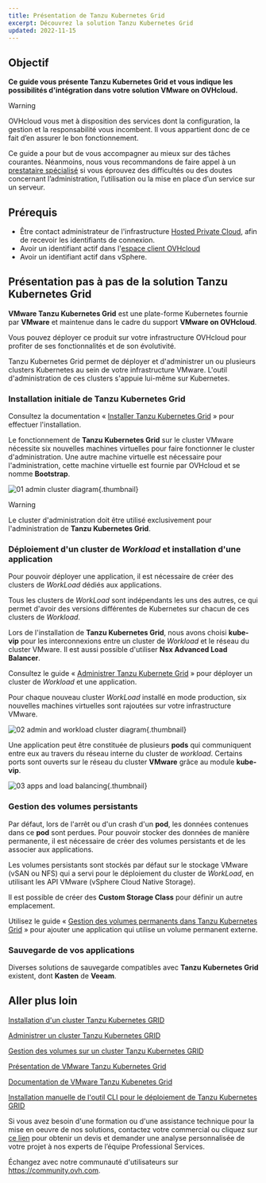 ```yaml
---
title: Présentation de Tanzu Kubernetes Grid
excerpt: Découvrez la solution Tanzu Kubernetes Grid 
updated: 2022-11-15
---
```


## Objectif

**Ce guide vous présente Tanzu Kubernetes Grid et vous indique les possibilités d'intégration dans votre solution VMware on OVHcloud.**

> [!warning]
> OVHcloud vous met à disposition des services dont la configuration, la gestion et la responsabilité vous incombent. Il vous appartient donc de ce fait d’en assurer le bon fonctionnement.
>
> Ce guide a pour but de vous accompagner au mieux sur des tâches courantes. Néanmoins, nous vous recommandons de faire appel à un [prestataire spécialisé](https://partner.ovhcloud.com/fr/) si vous éprouvez des difficultés ou des doutes concernant l’administration, l’utilisation ou la mise en place d’un service sur un serveur.
>

## Prérequis

- Être contact administrateur de l'infrastructure [Hosted Private Cloud](https://www.ovhcloud.com/fr-ca/enterprise/products/hosted-private-cloud/), afin de recevoir les identifiants de connexion.
- Avoir un identifiant actif dans l'[espace client OVHcloud](/links/manager)
- Avoir un identifiant actif dans vSphere.

## Présentation pas à pas de la solution Tanzu Kubernetes Grid

**VMware Tanzu Kubernetes Grid** est une plate-forme Kubernetes fournie par **VMware** et maintenue dans le cadre du support **VMware on OVHcloud**.

Vous pouvez déployer ce produit sur votre infrastructure OVHcloud pour profiter de ses fonctionnalités et de son évolutivité.

Tanzu Kubernetes Grid permet de déployer et d'administrer un ou plusieurs clusters Kubernetes au sein de votre infrastructure VMware. L'outil d'administration de ces clusters s'appuie lui-même sur Kubernetes.

### Installation initiale de Tanzu Kubernetes Grid

Consultez la documentation « [Installer Tanzu Kubernetes Grid](/pages/hosted_private_cloud/hosted_private_cloud_powered_by_vmware/tanzu_tkgm_02installation) » pour effectuer l'installation.

Le fonctionnement de **Tanzu Kubernetes Grid** sur le cluster VMware nécessite six nouvelles machines virtuelles pour faire fonctionner le cluster d'administration. Une autre machine virtuelle est nécessaire pour l'administration, cette machine virtuelle est fournie par OVHcloud et se nomme **Bootstrap**. 

![01 admin cluster diagram](images/01-admin-cluster-diagram01.png){.thumbnail}

> [!warning]
>
> Le cluster d'administration doit être utilisé exclusivement pour l'administration de **Tanzu Kubernetes Grid**.
>

### Déploiement d'un cluster de *Workload* et installation d'une application

Pour pouvoir déployer une application, il est nécessaire de créer des clusters de *WorkLoad* dédiés aux applications.

Tous les clusters de *WorkLoad* sont indépendants les uns des autres, ce qui permet d'avoir des versions différentes de Kubernetes sur chacun de ces clusters de *Workload*.

Lors de l'installation de **Tanzu Kubernetes Grid**, nous avons choisi **kube-vip** pour les interconnexions entre un cluster de *Workload* et le réseau du cluster VMware. Il est aussi possible d'utiliser **Nsx Advanced Load Balancer**.

Consultez le guide « [Administrer Tanzu Kubernete Grid](/pages/hosted_private_cloud/hosted_private_cloud_powered_by_vmware/tanzu_tkgm_02installation) » pour déployer un cluster de *Workload* et une application. 

Pour chaque nouveau cluster *WorkLoad* installé en mode production, six nouvelles machines virtuelles sont rajoutées sur votre infrastructure VMware.

![02 admin and workload cluster diagram](images/02-tkc-mc-wc01.png){.thumbnail}

Une application peut être constituée de plusieurs **pods** qui communiquent entre eux au travers du réseau interne du cluster de *workload*. Certains ports sont ouverts sur le réseau du cluster **VMware** grâce au module **kube-vip**.

![03 apps and load balancing](images/03-internetworkcommunication01.png){.thumbnail}

### Gestion des volumes persistants

Par défaut, lors de l'arrêt ou d'un crash d'un **pod**, les données contenues dans ce **pod** sont perdues. Pour pouvoir stocker des données de manière permanente, il est nécessaire de créer des volumes persistants et de les associer aux applications.

Les volumes persistants sont stockés par défaut sur le stockage VMware (vSAN ou NFS) qui a servi pour le déploiement du cluster de *WorkLoad*, en utilisant les API VMware (vSphere Cloud Native Storage).

Il est possible de créer des **Custom Storage Class** pour définir un autre emplacement.

Utilisez le guide « [Gestion des volumes permanents dans Tanzu Kubernetes Grid](/pages/hosted_private_cloud/hosted_private_cloud_powered_by_vmware/tanzu_tkgm_04persistent-volumes) » pour ajouter une application qui utilise un volume permanent externe.

### Sauvegarde de vos applications 

Diverses solutions de sauvegarde compatibles avec **Tanzu Kubernetes Grid** existent, dont **Kasten** de **Veeam**.

## Aller plus loin

[Installation d'un cluster Tanzu Kubernetes GRID](/pages/hosted_private_cloud/hosted_private_cloud_powered_by_vmware/tanzu_tkgm_02installation)

[Administrer un cluster Tanzu Kubernetes GRID](/pages/hosted_private_cloud/hosted_private_cloud_powered_by_vmware/tanzu_tkgm_03manage)

[Gestion des volumes sur un cluster Tanzu Kubernetes GRID](/pages/hosted_private_cloud/hosted_private_cloud_powered_by_vmware/tanzu_tkgm_04persistent-volumes)

[Présentation de VMware Tanzu Kubernetes Grid](https://tanzu.vmware.com/kubernetes-grid)

[Documentation de VMware Tanzu Kubenetes Grid](https://docs.vmware.com/en/VMware-Tanzu-Kubernetes-Grid/index.html)

[Installation manuelle de l'outil CLI pour le déploiement de Tanzu Kubernetes GRID](https://docs.vmware.com/en/VMware-Tanzu-Kubernetes-Grid/1.5/vmware-tanzu-kubernetes-grid-15/GUID-install-cli.html)

Si vous avez besoin d'une formation ou d'une assistance technique pour la mise en oeuvre de nos solutions, contactez votre commercial ou cliquez sur [ce lien](https://www.ovhcloud.com/fr-ca/professional-services/) pour obtenir un devis et demander une analyse personnalisée de votre projet à nos experts de l’équipe Professional Services.

Échangez avec notre communauté d'utilisateurs sur <https://community.ovh.com>.
